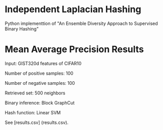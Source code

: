 # Independent Laplacian Hashing

Python implementtion of "An Ensemble Diversity Approach to Supervised Binary Hashing"

# Mean Average Precision Results

Input: GIST320d features of CIFAR10

Number of positive samples: 100

Number of negative samples: 100

Retrieved set: 500 neighbors

Binary inference: Block GraphCut

Hash function: Linear SVM

See [results.csv] (results.csv).
